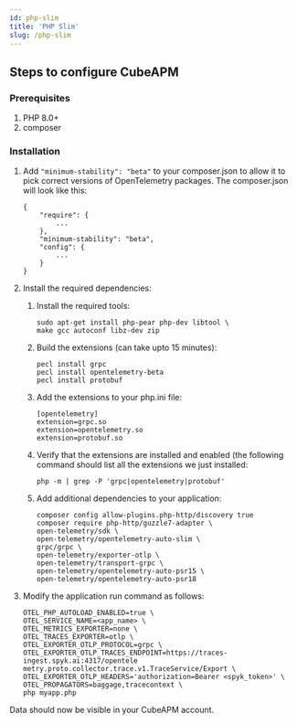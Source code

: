 ```yaml
---
id: php-slim
title: 'PHP Slim'
slug: /php-slim
---
```


## Steps to configure CubeAPM

### Prerequisites

1. PHP 8.0+
2. composer

### Installation

1. Add ```"minimum-stability": "beta"``` to your composer.json to allow it to pick correct versions of OpenTelemetry packages. The composer.json will look like this:
    ```
    {
        "require": {
            ...
        },
        "minimum-stability": "beta",
        "config": {
            ...
        }
    }
    ```

2. Install the required dependencies:

    1. Install the required tools:

        ```
        sudo apt-get install php-pear php-dev libtool \
        make gcc autoconf libz-dev zip
        ```

    2. Build the extensions (can take upto 15 minutes):

        ```
        pecl install grpc
        pecl install opentelemetry-beta
        pecl install protobuf
        ```
    3. Add the extensions to your php.ini file:

        ```
        [opentelemetry]
        extension=grpc.so
        extension=opentelemetry.so
        extension=protobuf.so
        ```

    4. Verify that the extensions are installed and enabled (the following command should list all
        the extensions we just installed:

        ```
        php -m | grep -P 'grpc|opentelemetry|protobuf'
        ```

    5. Add additional dependencies to your application:

        ```
        composer config allow-plugins.php-http/discovery true
        composer require php-http/guzzle7-adapter \
        open-telemetry/sdk \
        open-telemetry/opentelemetry-auto-slim \
        grpc/grpc \
        open-telemetry/exporter-otlp \
        open-telemetry/transport-grpc \
        open-telemetry/opentelemetry-auto-psr15 \
        open-telemetry/opentelemetry-auto-psr18
        ```

3. Modify the application run command as follows:

    ```
    OTEL_PHP_AUTOLOAD_ENABLED=true \
    OTEL_SERVICE_NAME=<app_name> \
    OTEL_METRICS_EXPORTER=none \
    OTEL_TRACES_EXPORTER=otlp \
    OTEL_EXPORTER_OTLP_PROTOCOL=grpc \
    OTEL_EXPORTER_OTLP_TRACES_ENDPOINT=https://traces-ingest.spyk.ai:4317/opentele
    metry.proto.collector.trace.v1.TraceService/Export \
    OTEL_EXPORTER_OTLP_HEADERS='authorization=Bearer <spyk_token>' \
    OTEL_PROPAGATORS=baggage,tracecontext \
    php myapp.php
    ```

Data should now be visible in your CubeAPM account.